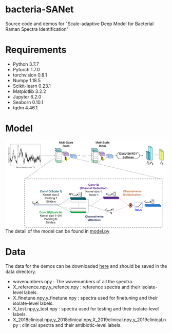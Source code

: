 # bacteria-SANet
Source code and demos for "Scale-adaptive Deep Model for Bacterial Raman Spectra Identification"

# Requirements
* Python 3.7.7
* Pytorch 1.7.0
* torchvision 0.8.1
* Numpy 1.18.5
* Scikit-learn 0.23.1
* Matplotlib 3.2.2
* Jupyter 6.2.0
* Seaborn 0.10.1
* tqdm 4.46.1

# Model
![Scale-adaptive-model](https://github.com/DenglinGo/bacteria-SANet/blob/main/model.png)  
The detail of the model can be found in [model.py](https://github.com/DenglinGo/bacteria-SANet/blob/main/model.py)

# Data
The data for the demos can be downloaded [here](https://www.dropbox.com/sh/gmgduvzyl5tken6/AABtSWXWPjoUBkKyC2e7Ag6Da?dl=0) and should be saved in the data directory.
* wavenumbers.npy : The wavenumbers of all the spectra.
* X_reference.npy,y_refence.npy : reference spectra and their isolate-level labels.
* X_finetune.npy,y_finetune.npy : spectra used for finetuning and their isolate-level labels.
* X_test.npy,y_test.npy : spectra used for testing and their isolate-level labels.
* X_2018clinical.npy,y_2018clinical.npy,X_2019clinical.npy,y_2019clinical.npy : clinical spectra and their antibiotic-level labels.
